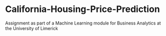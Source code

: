 # California-Housing-Price-Prediction
Assignment as part of a Machine Learning module for Business Analytics at the University of Limerick
